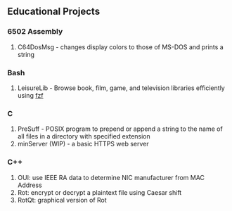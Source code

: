 ## Educational Projects

### 6502 Assembly
1. C64DosMsg - changes display colors to those of MS-DOS and prints a string

### Bash
1. LeisureLib - Browse book, film, game, and television libraries efficiently using [fzf](https://github.com/junegunn/fzf)

### C
1. PreSuff - POSIX program to prepend or append a string to the name of all files in a directory with specified extension
2. minServer (WIP) - a basic HTTPS web server

### C++
1. OUI: use IEEE RA data to determine NIC manufacturer from MAC Address
2. Rot: encrypt or decrypt a plaintext file using Caesar shift
3. RotQt: graphical version of Rot

